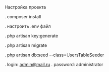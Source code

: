 Настройка проекта

. composer install

. настроить .env файл

. php artisan key:generate

. php artisan migrate

. php artisan db:seed --class=UsersTableSeeder

. login: admin@mail.ru
. password: administrator
